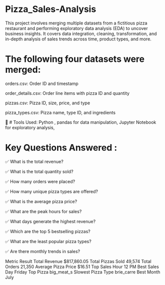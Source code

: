 # Pizza_Sales-Analysis
This project involves merging multiple datasets from a fictitious pizza restaurant and performing exploratory data analysis (EDA) to uncover business insights.
It covers data integration, cleaning, transformation, and in-depth analysis of sales trends across time, product types, and more.

# The following four datasets were merged:

orders.csv: Order ID and timestamp

order_details.csv: Order line items with pizza ID and quantity

pizzas.csv: Pizza ID, size, price, and type

pizza_types.csv: Pizza name, type ID, and ingredients

🔧 # Tools Used:
Python ,
pandas for data manipulation,
Jupyter Notebook for exploratory analysis,

# Key Questions Answered :
✅ What is the total revenue?

✅ What is the total quantity sold?

✅ How many orders were placed?

✅ How many unique pizza types are offered?

✅ What is the average pizza price?

✅ What are the peak hours for sales?

✅ What days generate the highest revenue?

✅ Which are the top 5 bestselling pizzas?

✅ What are the least popular pizza types?

✅ Are there monthly trends in sales?

Metric                      Result
Total Revenue	           $817,860.05
Total Pizzas Sold       	49,574
Total Orders             	21,350
Average Pizza Price	      $16.51
Top Sales Hour	            12 PM
Best Sales Day	          Friday
Top Pizza	              big_meat_s
Slowest Pizza Type	    brie_carre
Best Month             	July








